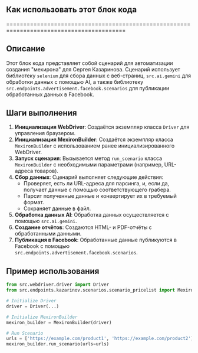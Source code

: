 ## Как использовать этот блок кода
=========================================================================================

Описание
-------------------------
Этот блок кода представляет собой сценарий для автоматизации создания "мехирона" для Сергея Казаринова. 
Сценарий использует библиотеку `selenium` для сбора данных с веб-страниц, 
`src.ai.gemini` для обработки данных с помощью AI, а также библиотеку 
`src.endpoints.advertisement.facebook.scenarios` для публикации обработанных 
данных в Facebook. 

Шаги выполнения
-------------------------
1. **Инициализация WebDriver**: Создаётся экземпляр класса `Driver` для управления 
браузером.
2. **Инициализация MexironBuilder**: Создаётся экземпляр класса `MexironBuilder` 
с использованием ранее инициализированного WebDriver. 
3. **Запуск сценария**: Вызывается метод `run_scenario` класса `MexironBuilder` с 
необходимыми параметрами (например, URL-адреса товаров).
4. **Сбор данных**: Сценарий выполняет следующие действия:
    - Проверяет, есть ли URL-адреса для парсинга, и, если да, получает данные
    с помощью соответствующего грабера.
    - Парсит полученные данные и конвертирует их в требуемый формат.
    - Сохраняет данные в файл.
5. **Обработка данных AI**:  Обработка данных осуществляется с помощью 
`src.ai.gemini`. 
6. **Создание отчётов**:  Создаются HTML- и PDF-отчёты с обработанными данными.
7. **Публикация в Facebook**:  Обработанные данные публикуются в Facebook с 
помощью `src.endpoints.advertisement.facebook.scenarios`.


Пример использования
-------------------------

```python
from src.webdriver.driver import Driver
from src.endpoints.kazarinov.scenarios.scenario_pricelist import MexironBuilder

# Initialize Driver
driver = Driver(...)

# Initialize MexironBuilder
mexiron_builder = MexironBuilder(driver)

# Run Scenario
urls = ['https://example.com/product1', 'https://example.com/product2']
mexiron_builder.run_scenario(urls=urls)
```